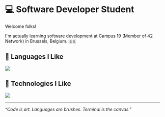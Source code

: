# 💻 Software Developer Student

Welcome folks!

I'm actually learning software development at Campus 19 (Member of 42 Network) in Brussels, Belgium. 🇧🇪

## 🧬 Languages I Like

[![](https://skillicons.dev/icons?i=bash,c,go,python,typescript,react,tailwindcss,SQL)](https://skillicons.dev)

## 🫆 Technologies I Like

[![](https://skillicons.dev/icons?i=postgresql,prisma,debian,kali,github,docker,aws)](https://skillicons.dev)

---

*“Code is art. Languages are brushes. Terminal is the canvas.”*
